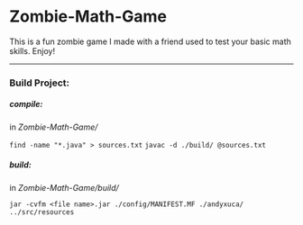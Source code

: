 # Zombie-Math-Game
This is a fun zombie game I made with a friend used to test your basic math skills. Enjoy!

---

### Build Project:
##### compile:  
in *Zombie-Math-Game/*

`find -name "*.java" > sources.txt`
`javac -d ./build/ @sources.txt`

##### build:  
in *Zombie-Math-Game/build/*

`jar -cvfm <file name>.jar ./config/MANIFEST.MF ./andyxuca/ ../src/resources`
